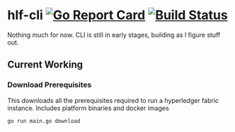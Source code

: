 # hlf-cli [![Go Report Card](https://goreportcard.com/badge/github.com/gangachris/hlf-cli)](https://goreportcard.com/report/github.com/gangachris/hlf-cli)  [![Build Status](https://travis-ci.org/gangachris/hlf-cli.svg?branch=master)](https://travis-ci.org/gangachris/hlf-cli)

Nothing much for now. CLI is still in early stages, building as I figure stuff out.

## Current Working

### Download Prerequisites
This downloads all the prerequisites required to run a hyperledger fabric instance. Includes platform binaries and docker images
```
go run main.go download
```
